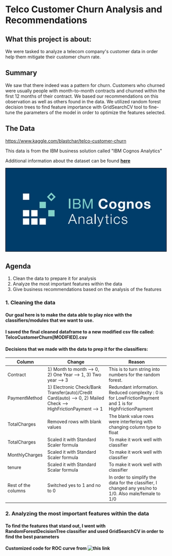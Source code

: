 # Telco Customer Churn Analysis and Recommendations

## What this project is about:
  We were tasked to analyze a telecom company's customer data in order help them mitigate their customer churn rate.

## Summary
  We saw that there indeed was a pattern for churn. Customers who churned were usually people with month-to-month contracts and churned within the first 12 months of their contract. We based our recommendations on this observation as well as others found in the data. We utilized random forest decision trees to find feature importance with GridSearchCV tool to fine-tune the parameters of the model in order to optimize the features selected. 

## The Data
https://www.kaggle.com/blastchar/telco-customer-churn

This data is from the IBM business solution called "IBM Cognos Analytics"

Additional information about the dataset can be found [**here**](https://community.ibm.com/community/user/businessanalytics/blogs/steven-macko/2018/09/12/base-samples-for-ibm-cognos-analytics)


![](https://github.com/akuppan1/Flatiron-Mod3Project-FINAL/blob/main/README%20Pics/IBM-Cognos-analytics-logo-540X280.jpg?raw=true)


## Agenda
1. Clean the data to prepare it for analysis
2. Analyze the most important features within the data 
3. Give business recommendations based on the analysis of the features


### 1. Cleaning the data

#### Our goal here is to make the data able to play nice with the classifiers/modules that we want to use.
#### I saved the final cleaned dataframe to a new modified csv file called: TelcoCustomerChurn[MODIFIED].csv
#### Decisions that we made with the data to prep it for the classifiers:

| Column | Change | Reason |
| ----- | ----- | ----- |
| Contract | 1) Month to month --> 0, 2) One Year --> 1, 3) Two year --> 3 | This is to turn string into numbers for the random forest.
| PaymentMethod | 1) Electronic Check/Bank Transfer(auto)/Credit Card(auto) --> 0, 2) Mailed Check --> HighFrictionPayment --> 1 | Redundant information. Reduced complexity : 0 is for LowFrictionPayment and 1 is for HighFrictionPayment|
| TotalCharges | Removed rows with blank values | The blank value rows were interfering with changing column type to float |  
| TotalCharges | Scaled it with Standard Scaler formula | To make it work well with classifier | 
| MonthlyCharges | Scaled it with Standard Scaler formula | To make it work well with classifier | 
| tenure | Scaled it with Standard Scalar formula | To make it work well with classifier | 
| Rest of the columns | Switched yes to 1 and no to 0 | In order to simplify the data for the classifier, I changed any yes/no to 1/0. Also male/female to 1/0 |


### 2. Analyzing the most important features within the data

#### To find the features that stand out, I went with RandomForestDecisionTree classifier and used GridSearchCV in order to find the best parameters
#### Customized code for ROC curve from ![this link](https://medium.com/all-things-ai/in-depth-parameter-tuning-for-random-forest-d67bb7e920d)




